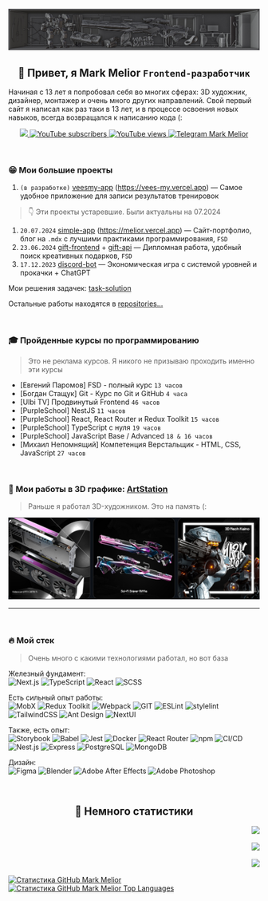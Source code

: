 ![](https://github.com/MarkMelior/MarkMelior/blob/main/banner.jpg)

<h2 align="center">👋 Привет, я Mark Melior <code>Frontend-разработчик</code></h2>

Начиная с 13 лет я попробовал себя во многих сферах: 3D художник, дизайнер, монтажер и очень много других направлений. Свой первый сайт я написал как раз таки в 13 лет, и в процессе освоения новых навыков, всегда возвращался к написанию кода (:

<p align="center">
  <a href="https://codeium.com/profile/MarkMelior" align="center">
    <img src="https://img.shields.io/badge/Codeium-09B6A2?style=for-the-badge&logo=Codeium&logoColor=white" />
  </a>
  <a href="https://www.youtube.com/@MarkMelior?sub_confirmation=1" target="_blank">
    <img alt="YouTube subscribers" title="Subscribe to my YouTube channel" src="https://custom-icon-badges.demolab.com/youtube/channel/subscribers/UCrS1fiU-_ImctQ-MDdfLoRA?color=e93535&label=SUBSCRIBE&logo=video&logoColor=white&style=for-the-badge&labelColor=ff3636"/>
  </a>
  <a href="https://www.youtube.com/@MarkMelior?sub_confirmation=1" target="_blank">
    <img alt="YouTube views" title="YouTube channel total views" src="https://custom-icon-badges.demolab.com/youtube/channel/views/UCrS1fiU-_ImctQ-MDdfLoRA?color=%23df863d&logo=eye&logoColor=white&style=for-the-badge&labelColor=E68C40"/>
  </a>
    <a href="https://t.me/MarkMelior" target="_blank">
    <img alt="Telegram Mark Melior" title="Write me" src="https://img.shields.io/badge/Telegram-26A5E4?style=for-the-badge&logo=telegram&logoColor=white"/>
  </a>
</p>

⠀

### 😁 Мои большие проекты

1. `(в разработке)` [veesmy-app](https://github.com/MarkMelior/veesmy-app) (https://vees-my.vercel.app) — Самое удобное приложение для записи результатов тренировок


> 👇 Эти проекты устаревшие. Были актуальны на 07.2024

1. `20.07.2024` [simple-app](https://github.com/MarkMelior/simple-app) (https://melior.vercel.app) — Сайт-портфолио, блог на `.mdx` с лучшими практиками программирования, `FSD`
2. `23.06.2024` [gift-frontend](https://github.com/MarkMelior/Gift-Frontend) + [gift-api](https://github.com/MarkMelior/Gift-Backend) — Дипломная работа, удобный поиск креативных подарков, `FSD`
3. `17.12.2023` [discord-bot](https://github.com/MarkMelior/Discord-Melior-Bot) — Экономическая игра с системой уровней и прокачки + ChatGPT


Мои решения задачек: [task-solution](https://github.com/MarkMelior/Task-Solution)

Остальные работы находятся в [repositories...](https://github.com/MarkMelior?tab=repositories)

⠀

### 🎓 Пройденные курсы по программированию

> Это не реклама курсов. Я никого не призываю проходить именно эти курсы

- [Евгений Паромов] FSD - полный курс `13 часов`
- [Богдан Стащук] Git - Курс по Git и GitHub `4 часа`
- [Ulbi TV] Продвинутый Frontend `46 часов`
- [PurpleSchool] NestJS `11 часов`
- [PurpleSchool] React, React Router и Redux Toolkit `15 часов`
- [PurpleSchool] TypeScript с нуля `19 часов`
- [PurpleSchool] JavaScript Base / Advanced `18 & 16 часов`
- [Михаил Непомнящий] Компетенция Верстальщик - HTML, CSS, JavaScript `27 часов`

⠀

### 👀 Мои работы в 3D графике: [ArtStation](https://www.artstation.com/MarkMelior)

> Раньше я работал 3D-художником. Это на память (:

![](https://github.com/MarkMelior/MarkMelior/blob/main/3d-works.jpg)

---

⠀

### 🔥 Мой стек

> Очень много с какими технологиями работал, но вот база

Железный фундамент:  
![Next.js](https://img.shields.io/badge/Next.js-000?logo=nextdotjs&logoColor=fff&style=for-the-badge)
![TypeScript](https://img.shields.io/badge/TypeScript-007ACC?style=for-the-badge&logo=typescript&logoColor=white)
![React](https://img.shields.io/badge/React-20232A?style=for-the-badge&logo=react&logoColor=61DAFB)
![SCSS](https://img.shields.io/badge/Scss-CC6699?style=for-the-badge&logo=sass&logoColor=white)

Есть сильный опыт работы:  
![MobX](https://img.shields.io/badge/MobX-FF9955?style=for-the-badge&logo=MobX&logoColor=white)
![Redux Toolkit](https://img.shields.io/badge/Redux_Toolkit-593D88?style=for-the-badge&logo=redux&logoColor=white)
![Webpack](https://img.shields.io/badge/Webpack-8DD6F9?style=for-the-badge&logo=webpack&logoColor=black)
![GIT](https://img.shields.io/badge/GIT-E44C30?style=for-the-badge&logo=git&logoColor=white)
![ESLint](https://img.shields.io/badge/ESLint-4B32C3?style=for-the-badge&logo=ESLint&logoColor=white)
![stylelint](https://img.shields.io/badge/stylelint-263238?style=for-the-badge&logo=stylelint&logoColor=white)
![TailwindCSS](https://img.shields.io/badge/Tailwind_CSS-38B2AC?style=for-the-badge&logo=tailwind-css&logoColor=white)
![Ant Design](https://img.shields.io/badge/Ant%20Design-0170FE?style=for-the-badge&logo=Ant%20Design&logoColor=white)
![NextUI](https://img.shields.io/badge/NextUI-000000?style=for-the-badge&logo=NextUI&logoColor=white)

Также, есть опыт:  
![Storybook](https://img.shields.io/badge/Storybook-FF4785?style=for-the-badge&logo=Storybook&logoColor=white)
![Babel](https://img.shields.io/badge/Babel-F9DC3E?style=for-the-badge&logo=Babel&logoColor=black)
![Jest](https://img.shields.io/badge/Jest-323330?style=for-the-badge&logo=Jest&logoColor=white)
![Docker](https://img.shields.io/badge/docker-%230db7ed.svg?style=for-the-badge&logo=docker&logoColor=white)
![React Router](https://img.shields.io/badge/React_Router-CA4245?style=for-the-badge&logo=react-router&logoColor=white)
![npm](https://img.shields.io/badge/npm-CB3837?style=for-the-badge&logo=npm&logoColor=white)
![CI/CD](https://img.shields.io/badge/CI%20CD-000000?style=for-the-badge&logo=github%20actions&logoColor=white)
![Nest.js](https://img.shields.io/badge/nest.js-%23DD0031.svg?&style=for-the-badge&logo=nestjs&logoColor=white)
![Express](https://img.shields.io/badge/Express-000000?style=for-the-badge&logo=Express&logoColor=white)
![PostgreSQL](https://img.shields.io/badge/PostgreSQL-316192?style=for-the-badge&logo=postgresql&logoColor=white)
![MongoDB](https://img.shields.io/badge/MongoDB-4EA94B?style=for-the-badge&logo=mongodb&logoColor=white)

Дизайн:  
![Figma](https://img.shields.io/badge/Figma-F24E1E?style=for-the-badge&logo=figma&logoColor=white)
![Blender](https://img.shields.io/badge/blender-%23F5792A.svg?style=for-the-badge&logo=blender&logoColor=white)
![Adobe After Effects](https://img.shields.io/badge/after%20effects-CF96FD?style=for-the-badge&logo=Adobe%20after%20effects&logoColor=393665)
![Adobe Photoshop](https://img.shields.io/badge/Photoshop-31A8FF?style=for-the-badge&logo=Adobe%20Photoshop&logoColor=black)

⠀

<h2 align="center">💫 Немного статистики</h2>

<p align="right">
  <a href="http://www.github.com/MarkMelior" align="center">
    <img src="https://komarev.com/ghpvc/?username=MarkMelior&label=Profile%20views&color=0e75b6&style=flat" />
  </a>
</p>
<p align="right">
  <a href="https://codeium.com/profile/MarkMelior" align="center">
    <img src="https://codeium.com/badges/user/MarkMelior/autocomplete" />
  </a>
</p>
<p align="right">
  <a href="https://www.codewars.com/users/MarkMelior" align="center">
    <img src="https://www.codewars.com/users/MarkMelior/badges/large" />
  </a>
</p>
<!-- <p align="right">
  <a href="https://leetcode.com/u/MarkMelior" align="center">
    <img src="https://img.shields.io/badge/dynamic/json?style=for-the-badge&labelColor=black&color=%23ffa116&label=Solved&query=solvedOverTotal&url=https%3A%2F%2Fbadge.xyli.tech/%2Fapi%2Fusers%2FMarkMelior&logo=leetcode&logoColor=yellow" />
  </a>
</p> -->

<p align="left">
  <a href="http://www.github.com/MarkMelior" align="center">
    <img src="https://github-readme-streak-stats.herokuapp.com/?user=MarkMelior&stroke=ffffff&background=1c1917&ring=0891b2&fire=0891b2&currStreakNum=ffffff&currStreakLabel=0891b2&sideNums=ffffff&sideLabels=ffffff&dates=ffffff&hide_border=true" alt="Статистика GitHub Mark Melior" />
  </a>
  <br>
  <a href="https://github.com/MarkMelior" align="center">
    <img src="https://github-readme-stats.vercel.app/api/top-langs/?username=MarkMelior&langs_count=10&title_color=0891b2&text_color=ffffff&icon_color=0891b2&bg_color=1c1917&hide_border=true&locale=en&custom_title=Top%20%Languages" alt="Статистика GitHub Mark Melior Top Languages" />
  </a>
</p>

